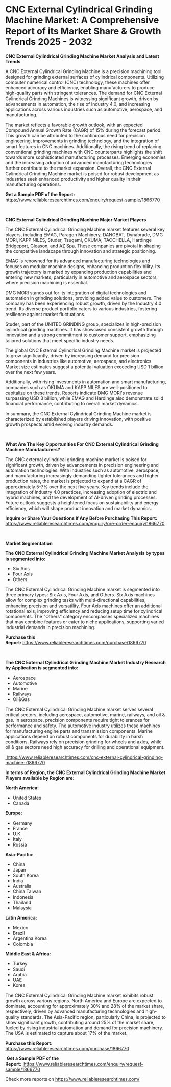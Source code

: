 <p><h1>CNC External Cylindrical Grinding Machine Market: A Comprehensive Report of its Market Share & Growth Trends 2025 - 2032</h1></p><p><strong>CNC External Cylindrical Grinding Machine Market Analysis and Latest Trends</strong></p>
<p><p>A CNC External Cylindrical Grinding Machine is a precision machining tool designed for grinding external surfaces of cylindrical components. Utilizing computer numerical control (CNC) technology, these machines offer enhanced accuracy and efficiency, enabling manufacturers to produce high-quality parts with stringent tolerances. The demand for CNC External Cylindrical Grinding Machines is witnessing significant growth, driven by advancements in automation, the rise of Industry 4.0, and increasing applications across various industries such as automotive, aerospace, and manufacturing.</p><p>The market reflects a favorable growth outlook, with an expected Compound Annual Growth Rate (CAGR) of 15% during the forecast period. This growth can be attributed to the continuous need for precision engineering, improvements in grinding technology, and the integration of smart features in CNC machines. Additionally, the rising trend of replacing conventional grinding machines with CNC counterparts highlights the shift towards more sophisticated manufacturing processes. Emerging economies and the increasing adoption of advanced manufacturing technologies further contribute to the market expansion. Overall, the CNC External Cylindrical Grinding Machine market is poised for robust development as industries seek enhanced productivity and higher quality in their manufacturing operations.</p></p>
<p><strong>Get a Sample PDF of the Report:&nbsp;</strong> <a href="https://www.reliableresearchtimes.com/enquiry/request-sample/1866770?utm_campaign=2109&utm_medium=2&utm_source=Github&utm_content=ia&utm_term=28022025&utm_id=cnc-external-cylindrical-grinding-machine">https://www.reliableresearchtimes.com/enquiry/request-sample/1866770</a></p>
<p>&nbsp;</p>
<p><strong>CNC External Cylindrical Grinding Machine Major Market Players</strong></p>
<p><p>The CNC External Cylindrical Grinding Machine market features several key players, including EMAG, Paragon Machinery, DANOBAT, Dynabrade, DMG MORI, KAPP NILES, Studer, Tsugami, OKUMA, TACCHELLA, Hardinge Bridgeport, Gleason, and AZ Spa. These companies are pivotal in shaping the competitive landscape through innovation and strategic positioning.</p><p>EMAG is renowned for its advanced manufacturing technologies and focuses on modular machine designs, enhancing production flexibility. Its growth trajectory is marked by expanding production capabilities and entering new markets, particularly in automotive and aerospace sectors, where precision machining is essential.</p><p>DMG MORI stands out for its integration of digital technologies and automation in grinding solutions, providing added value to customers. The company has been experiencing robust growth, driven by the Industry 4.0 trend. Its diverse product portfolio caters to various industries, fostering resilience against market fluctuations.</p><p>Studer, part of the UNITED GRINDING group, specializes in high-precision cylindrical grinding machines. It has showcased consistent growth through innovation and a strong commitment to customer support, emphasizing tailored solutions that meet specific industry needs.</p><p>The global CNC External Cylindrical Grinding Machine market is projected to grow significantly, driven by increasing demand for precision components in industries like automotive, aerospace, and electronics. Market size estimates suggest a potential valuation exceeding USD 1 billion over the next few years.</p><p>Additionally, with rising investments in automation and smart manufacturing, companies such as OKUMA and KAPP NILES are well-positioned to capitalize on these trends. Reports indicate DMG MORI's revenue surpassing USD 3 billion, while EMAG and Hardinge also demonstrate solid financial performance, contributing to overall market dynamics.</p><p>In summary, the CNC External Cylindrical Grinding Machine market is characterized by established players driving innovation, with positive growth prospects amid evolving industry demands.</p></p>
<p>&nbsp;</p>
<p><strong>What Are The Key Opportunities For CNC External Cylindrical Grinding Machine Manufacturers?</strong></p>
<p><p>The CNC external cylindrical grinding machine market is poised for significant growth, driven by advancements in precision engineering and automation technologies. With industries such as automotive, aerospace, and manufacturing increasingly demanding tighter tolerances and higher production rates, the market is projected to expand at a CAGR of approximately 5-7% over the next five years. Key trends include the integration of Industry 4.0 practices, increasing adoption of electric and hybrid machines, and the development of AI-driven grinding processes. Future outlook suggests a heightened focus on sustainability and energy efficiency, which will shape product innovation and market dynamics.</p></p>
<p><strong>Inquire or Share Your Questions If Any Before Purchasing This Report:</strong> <a href="https://www.reliableresearchtimes.com/enquiry/pre-order-enquiry/1866770?utm_campaign=2109&utm_medium=2&utm_source=Github&utm_content=ia&utm_term=28022025&utm_id=cnc-external-cylindrical-grinding-machine">https://www.reliableresearchtimes.com/enquiry/pre-order-enquiry/1866770</a></p>
<p>&nbsp;</p>
<p><strong>Market Segmentation</strong></p>
<p><strong>The CNC External Cylindrical Grinding Machine Market Analysis by types is segmented into:</strong></p>
<p><ul><li>Six Axis</li><li>Four Axis</li><li>Others</li></ul></p>
<p><p>The CNC External Cylindrical Grinding Machine market is segmented into three primary types: Six Axis, Four Axis, and Others. Six Axis machines allow for complex grinding tasks with multi-directional capabilities, enhancing precision and versatility. Four Axis machines offer an additional rotational axis, improving efficiency and reducing setup time for cylindrical components. The "Others" category encompasses specialized machines that may combine features or cater to niche applications, supporting varied industrial demands in precision machining.</p></p>
<p><strong>Purchase this Report:&nbsp;</strong><a href="https://www.reliableresearchtimes.com/purchase/1866770?utm_campaign=2109&utm_medium=2&utm_source=Github&utm_content=ia&utm_term=28022025&utm_id=cnc-external-cylindrical-grinding-machine">https://www.reliableresearchtimes.com/purchase/1866770</a></p>
<p>&nbsp;</p>
<p><strong>The CNC External Cylindrical Grinding Machine Market Industry Research by Application is segmented into:</strong></p>
<p><ul><li>Aerospace</li><li>Automotive</li><li>Marine</li><li>Railways</li><li>Oil&Gas</li></ul></p>
<p><p>The CNC External Cylindrical Grinding Machine market serves several critical sectors, including aerospace, automotive, marine, railways, and oil & gas. In aerospace, precision components require tight tolerances for performance and safety. The automotive industry utilizes these machines for manufacturing engine parts and transmission components. Marine applications depend on robust components for durability in harsh conditions. Railways rely on precision grinding for wheels and axles, while oil & gas sectors need high accuracy for drilling and operational equipment.</p></p>
<p><a href="https://www.reliableresearchtimes.com/cnc-external-cylindrical-grinding-machine-r1866770?utm_campaign=2109&utm_medium=2&utm_source=Github&utm_content=ia&utm_term=28022025&utm_id=cnc-external-cylindrical-grinding-machine">&nbsp;https://www.reliableresearchtimes.com/cnc-external-cylindrical-grinding-machine-r1866770</a></p>
<p><strong>In terms of Region, the CNC External Cylindrical Grinding Machine Market Players available by Region are:</strong></p>
<p>
    <p> <strong> North America: </strong>
        <ul>
            <li>United States</li>
            <li>Canada</li>
        </ul>
        </p> 
    <p> <strong> Europe: </strong>
        <ul>
            <li>Germany</li>
            <li>France</li>
            <li>U.K.</li>
            <li>Italy</li>
            <li>Russia</li>
        </ul>
        </p> 
    <p> <strong> Asia-Pacific: </strong>
        <ul>
            <li>China</li>
            <li>Japan</li>
            <li>South Korea</li>
            <li>India</li>
            <li>Australia</li>
            <li>China Taiwan</li>
            <li>Indonesia</li>
            <li>Thailand</li>
            <li>Malaysia</li>
        </ul>
        </p> 
    <p> <strong> Latin America: </strong>
        <ul>
            <li>Mexico</li>
            <li>Brazil</li>
            <li>Argentina Korea</li>
            <li>Colombia</li>
        </ul>
        </p> 
    <p> <strong> Middle East & Africa: </strong>
        <ul>
            <li>Turkey</li>
            <li>Saudi</li>
            <li>Arabia</li>
            <li>UAE</li>
            <li>Korea</li>
        </ul>
    </p>
    </p>
<p><p>The CNC External Cylindrical Grinding Machine market exhibits robust growth across various regions. North America and Europe are expected to dominate, accounting for approximately 30% and 28% of the market share, respectively, driven by advanced manufacturing technologies and high-quality standards. The Asia-Pacific region, particularly China, is projected to show significant growth, contributing around 25% of the market share, fueled by rising industrial automation and demand for precision machinery. The USA is estimated to capture about 17% of the market.</p></p>
<p><strong>Purchase this Report: </strong><a href="https://www.reliableresearchtimes.com/purchase/1866770?utm_campaign=2109&utm_medium=2&utm_source=Github&utm_content=ia&utm_term=28022025&utm_id=cnc-external-cylindrical-grinding-machine">https://www.reliableresearchtimes.com/purchase/1866770</a></p>
<p>&nbsp;<strong>Get a Sample PDF of the Report:&nbsp;&nbsp;</strong><a href="https://www.reliableresearchtimes.com/enquiry/request-sample/1866770?utm_campaign=2109&utm_medium=2&utm_source=Github&utm_content=ia&utm_term=28022025&utm_id=cnc-external-cylindrical-grinding-machine">https://www.reliableresearchtimes.com/enquiry/request-sample/1866770</a></p>
<p><strong></strong></p>
<p>Check more reports on <a href="https://www.reliableresearchtimes.com/?utm_campaign=2109&utm_medium=2&utm_source=Github&utm_content=ia&utm_term=28022025&utm_id=cnc-external-cylindrical-grinding-machine">https://www.reliableresearchtimes.com/</a></p>